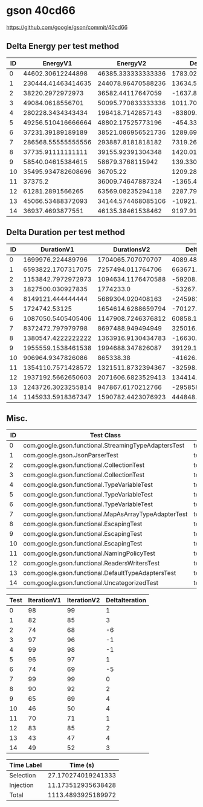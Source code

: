 # gson 40cd66


https://github.com/google/gson/commit/40cd66



## Delta Energy per test method


| ID | EnergyV1 | EnergyV2 | DeltaEnergy | σV1 | σV2 |
| --- | --- | --- | --- | --- | --- |
| 0 | 44602.30612244898 | 46385.333333333336 | 1783.0272108843565 | 13396.731227421056 | 14581.765492171613 |
| 1 | 230444.41463414635 | 244078.96470588236 | 13634.550071736012 | 471393.9200722903 | 474981.27730421117 |
| 2 | 38220.2972972973 | 36582.44117647059 | -1637.8561208267129 | 8196.311622242752 | 3779.101948963197 |
| 3 | 49084.0618556701 | 50095.770833333336 | 1011.7089776632347 | 20084.993205326944 | 27215.80727700632 |
| 4 | 280228.3434343434 | 196418.7142857143 | -83809.62914862912 | 524721.5273722452 | 421701.12218252406 |
| 5 | 49256.510416666664 | 48802.17525773196 | -454.3351589347076 | 22666.803288342 | 17493.9506628442 |
| 6 | 37231.39189189189 | 38521.086956521736 | 1289.6950646298428 | 3573.4430660667795 | 7345.62541755617 |
| 7 | 286568.55555555556 | 293887.8181818182 | 7319.2626262626145 | 478523.5438150538 | 482215.0436430032 |
| 8 | 37735.91111111111 | 39155.92391304348 | 1420.0128019323674 | 8036.906793930174 | 8030.312440769952 |
| 9 | 58540.04615384615 | 58679.3768115942 | 139.3306577480471 | 50143.285002520766 | 44237.87167158844 |
| 10 | 35495.934782608696 | 36705.22 | 1209.2852173913052 | 4482.3486293322985 | 4303.733064631217 |
| 11 | 37375.2 | 36009.74647887324 | -1365.4535211267576 | 7136.263002840792 | 5293.016982855568 |
| 12 | 61281.2891566265 | 63569.08235294118 | 2287.7931963146766 | 45461.31641045837 | 75612.66782587531 |
| 13 | 45066.53488372093 | 34144.574468085106 | -10921.960415635825 | 47897.48958724675 | 3721.842713042119 |
| 14 | 36937.4693877551 | 46135.38461538462 | 9197.915227629514 | 5666.447662001807 | 51742.347006086085 |

## Delta Duration per test method


| ID | DurationV1 | DurationsV2 | DeltaDuration |
| --- | --- | --- | --- |
| 0 | 1699976.224489796 | 1704065.707070707 | 4089.4825809111353 |
| 1 | 6593822.1707317075 | 7257494.011764706 | 663671.8410329986 |
| 2 | 1153842.7972972973 | 1094634.1176470588 | -59208.67965023848 |
| 3 | 1827500.030927835 | 1774233.0 | -53267.03092783503 |
| 4 | 8149121.444444444 | 5689304.020408163 | -2459817.424036281 |
| 5 | 1724742.53125 | 1654614.6288659794 | -70127.90238402062 |
| 6 | 1087050.5405405406 | 1147908.7246376812 | 60858.18409714056 |
| 7 | 8372472.797979798 | 8697488.949494949 | 325016.15151515044 |
| 8 | 1380547.4222222222 | 1363916.9130434783 | -16630.50917874393 |
| 9 | 1955559.1538461538 | 1994688.347826087 | 39129.19397993316 |
| 10 | 906964.9347826086 | 865338.38 | -41626.55478260864 |
| 11 | 1354110.7571428572 | 1321511.8732394367 | -32598.88390342053 |
| 12 | 1937192.5662650603 | 2071606.6823529413 | 134414.11608788092 |
| 13 | 1243726.3023255814 | 947867.6170212766 | -295858.6853043048 |
| 14 | 1145933.5918367347 | 1590782.4423076923 | 444848.8504709576 |

## Misc.

| ID | Test Class | Test Method |
| --- | --- | --- |
| 0 | com.google.gson.functional.StreamingTypeAdaptersTest | testNullSafe |
| 1 | com.google.gson.JsonParserTest | testReadWriteTwoObjects |
| 2 | com.google.gson.functional.CollectionTest | testFieldIsArrayList |
| 3 | com.google.gson.functional.CollectionTest | testWildcardCollectionField |
| 4 | com.google.gson.functional.TypeVariableTest | testAdvancedTypeVariables |
| 5 | com.google.gson.functional.TypeVariableTest | testTypeVariablesViaTypeParameter |
| 6 | com.google.gson.functional.TypeVariableTest | testBasicTypeVariables |
| 7 | com.google.gson.functional.MapAsArrayTypeAdapterTest | testSerializeComplexMapWithTypeAdapter |
| 8 | com.google.gson.functional.EscapingTest | testGsonAcceptsEscapedAndNonEscapedJsonDeserialization |
| 9 | com.google.gson.functional.EscapingTest | testEscapingObjectFields |
| 10 | com.google.gson.functional.EscapingTest | testGsonDoubleDeserialization |
| 11 | com.google.gson.functional.NamingPolicyTest | testComplexFieldNameStrategy |
| 12 | com.google.gson.functional.ReadersWritersTest | testReadWriteTwoObjects |
| 13 | com.google.gson.functional.DefaultTypeAdaptersTest | testBitSetDeserialization |
| 14 | com.google.gson.functional.UncategorizedTest | testGsonInstanceReusableForSerializationAndDeserialization |




| Test | IterationV1 | IterationV2 | DeltaIteration |
| --- | --- | --- | --- |
| 0 | 98 | 99 | 1 |
| 1 | 82 | 85 | 3 |
| 2 | 74 | 68 | -6 |
| 3 | 97 | 96 | -1 |
| 4 | 99 | 98 | -1 |
| 5 | 96 | 97 | 1 |
| 6 | 74 | 69 | -5 |
| 7 | 99 | 99 | 0 |
| 8 | 90 | 92 | 2 |
| 9 | 65 | 69 | 4 |
| 10 | 46 | 50 | 4 |
| 11 | 70 | 71 | 1 |
| 12 | 83 | 85 | 2 |
| 13 | 43 | 47 | 4 |
| 14 | 49 | 52 | 3 |



| Time Label | Time (s) |
| --- | --- |
| Selection | 27.170274019241333 |
| Injection | 11.173512935638428 |
| Total | 1113.4893925189972 |


